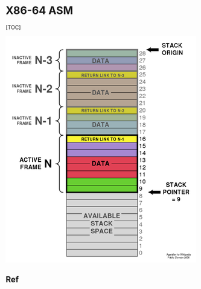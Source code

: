 # X86-64 ASM

[TOC]



![](../../../../../../Assets/Pics/Pasted%20image%2020230313135214.png)


## Ref
[Need help understand the order of execution from assembly]: https://stackoverflow.com/questions/60271710/need-help-understand-the-order-of-execution-from-assembly
[What is stack frame in assembly?]: https://stackoverflow.com/q/3699283/16542494
